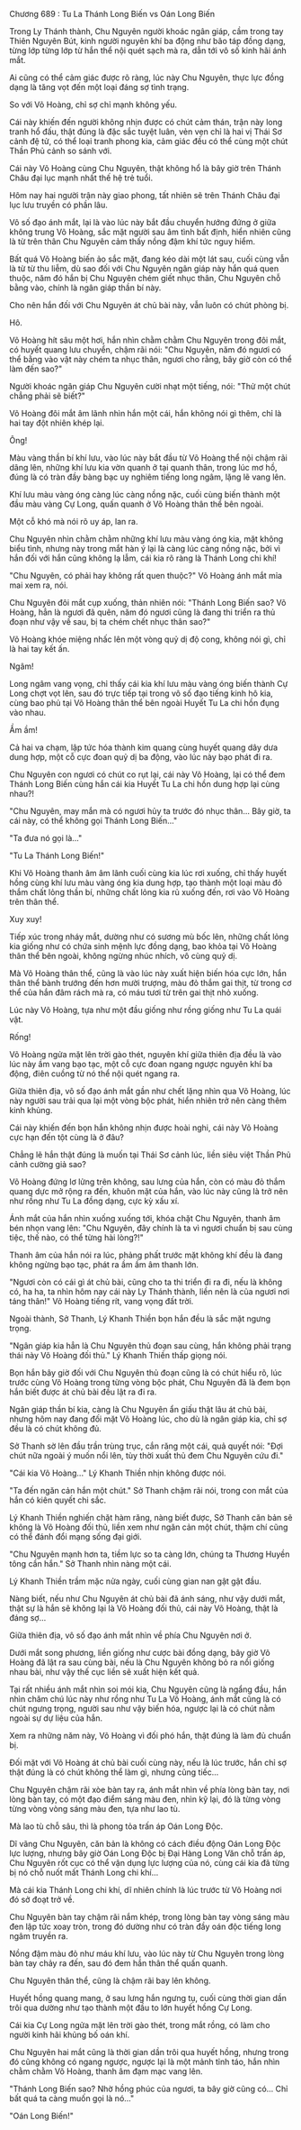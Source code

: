 




Chương 689 : Tu La Thánh Long Biến vs Oán Long Biến


Trong Ly Thánh thành, Chu Nguyên người khoác ngân giáp, cầm trong tay Thiên Nguyên Bút, kinh người nguyên khí ba động như bão táp đồng dạng, từng lớp từng lớp từ hắn thể nội quét sạch mà ra, dẫn tới vô số kinh hãi ánh mắt.

Ai cũng có thể cảm giác được rõ ràng, lúc này Chu Nguyên, thực lực đồng dạng là tăng vọt đến một loại đáng sợ tình trạng.

So với Võ Hoàng, chỉ sợ chỉ mạnh không yếu.

Cái này khiến đến người không nhịn được có chút cảm thán, trận này long tranh hổ đấu, thật đúng là đặc sắc tuyệt luân, vẻn vẹn chỉ là hai vị Thái Sơ cảnh đệ tử, có thể loại tranh phong kia, cảm giác đều có thể cùng một chút Thần Phủ cảnh so sánh với.

Cái này Võ Hoàng cùng Chu Nguyên, thật không hổ là bây giờ trên Thánh Châu đại lục mạnh nhất thế hệ trẻ tuổi.

Hôm nay hai người trận này giao phong, tất nhiên sẽ trên Thánh Châu đại lục lưu truyền có phần lâu.

Vô số đạo ánh mắt, lại là vào lúc này bắt đầu chuyển hướng đứng ở giữa không trung Võ Hoàng, sắc mặt người sau âm tình bất định, hiển nhiên cũng là từ trên thân Chu Nguyên cảm thấy nồng đậm khí tức nguy hiểm.

Bất quá Võ Hoàng biến ảo sắc mặt, đang kéo dài một lát sau, cuối cùng vẫn là từ từ thu liễm, dù sao đối với Chu Nguyên ngân giáp này hắn quá quen thuộc, năm đó hắn bị Chu Nguyên chém giết nhục thân, Chu Nguyên chỗ bằng vào, chính là ngân giáp thần bí này.

Cho nên hắn đối với Chu Nguyên át chủ bài này, vẫn luôn có chút phòng bị.

Hô.

Võ Hoàng hít sâu một hơi, hắn nhìn chằm chằm Chu Nguyên trong đôi mắt, có huyết quang lưu chuyển, chậm rãi nói: "Chu Nguyên, năm đó ngươi có thể bằng vào vật này chém ta nhục thân, ngươi cho rằng, bây giờ còn có thể làm đến sao?"

Người khoác ngân giáp Chu Nguyên cười nhạt một tiếng, nói: "Thử một chút chẳng phải sẽ biết?"

Võ Hoàng đôi mắt âm lãnh nhìn hắn một cái, hắn không nói gì thêm, chỉ là hai tay đột nhiên khép lại.

Ông!

Màu vàng thần bí khí lưu, vào lúc này bắt đầu từ Võ Hoàng thể nội chậm rãi dâng lên, những khí lưu kia vờn quanh ở tại quanh thân, trong lúc mơ hồ, đúng là có tràn đầy bàng bạc uy nghiêm tiếng long ngâm, lặng lẽ vang lên.

Khí lưu màu vàng óng càng lúc càng nồng nặc, cuối cùng biến thành một đầu màu vàng Cự Long, quấn quanh ở Võ Hoàng thân thể bên ngoài.

Một cỗ khó mà nói rõ uy áp, lan ra.

Chu Nguyên nhìn chằm chằm những khí lưu màu vàng óng kia, mặt không biểu tình, nhưng này trong mắt hàn ý lại là càng lúc càng nồng nặc, bởi vì hắn đối với hắn cũng không lạ lẫm, cái kia rõ ràng là Thánh Long chi khí!

"Chu Nguyên, có phải hay không rất quen thuộc?" Võ Hoàng ánh mắt mỉa mai xem ra, nói.

Chu Nguyên đôi mắt cụp xuống, thản nhiên nói: "Thánh Long Biến sao? Võ Hoàng, hẳn là ngươi đã quên, năm đó ngươi cũng là đang thi triển ra thủ đoạn như vậy về sau, bị ta chém chết nhục thân sao?"

Võ Hoàng khóe miệng nhấc lên một vòng quỷ dị độ cong, không nói gì, chỉ là hai tay kết ấn.

Ngâm!

Long ngâm vang vọng, chỉ thấy cái kia khí lưu màu vàng óng biến thành Cự Long chợt vọt lên, sau đó trực tiếp tại trong vô số đạo tiếng kinh hô kia, cùng bao phủ tại Võ Hoàng thân thể bên ngoài Huyết Tu La chi hồn đụng vào nhau.

Ầm ầm!

Cả hai va chạm, lập tức hóa thành kim quang cùng huyết quang dây dưa dung hợp, một cỗ cực đoan quỷ dị ba động, vào lúc này bạo phát đi ra.

Chu Nguyên con ngươi có chút co rụt lại, cái này Võ Hoàng, lại có thể đem Thánh Long Biến cùng hắn cái kia Huyết Tu La chi hồn dung hợp lại cùng nhau?!

"Chu Nguyên, may mắn mà có ngươi hủy ta trước đó nhục thân... Bây giờ, ta cái này, có thể không gọi Thánh Long Biến..."

"Ta đưa nó gọi là..."

"Tu La Thánh Long Biến!"

Khi Võ Hoàng thanh âm âm lãnh cuối cùng kia lúc rơi xuống, chỉ thấy huyết hồng cùng khí lưu màu vàng óng kia dung hợp, tạo thành một loại màu đỏ thắm chất lỏng thần bí, những chất lỏng kia rủ xuống đến, rơi vào Võ Hoàng trên thân thể.

Xuy xuy!

Tiếp xúc trong nháy mắt, dường như có sương mù bốc lên, những chất lỏng kia giống như có chứa sinh mệnh lực đồng dạng, bao khỏa tại Võ Hoàng thân thể bên ngoài, không ngừng nhúc nhích, vô cùng quỷ dị.

Mà Võ Hoàng thân thể, cũng là vào lúc này xuất hiện biến hóa cực lớn, hắn thân thể bành trướng đến hơn mười trượng, màu đỏ thắm gai thịt, từ trong cơ thể của hắn đâm rách mà ra, có máu tươi từ trên gai thịt nhỏ xuống.

Lúc này Võ Hoàng, tựa như một đầu giống như rồng giống như Tu La quái vật.

Rống!

Võ Hoàng ngửa mặt lên trời gào thét, nguyên khí giữa thiên địa đều là vào lúc này ầm vang bạo tạc, một cỗ cực đoan ngang ngược nguyên khí ba động, điên cuồng từ nó thể nội quét ngang ra.

Giữa thiên địa, vô số đạo ánh mắt gần như chết lặng nhìn qua Võ Hoàng, lúc này người sau trải qua lại một vòng bộc phát, hiển nhiên trở nên càng thêm kinh khủng.

Cái này khiến đến bọn hắn không nhịn được hoài nghi, cái này Võ Hoàng cực hạn đến tột cùng là ở đâu?

Chẳng lẽ hắn thật đúng là muốn tại Thái Sơ cảnh lúc, liền siêu việt Thần Phủ cảnh cường giả sao?

Võ Hoàng đứng lơ lửng trên không, sau lưng của hắn, còn có màu đỏ thắm quang dực mở rộng ra đến, khuôn mặt của hắn, vào lúc này cũng là trở nên như rồng như Tu La đồng dạng, cực kỳ xấu xí.

Ánh mắt của hắn nhìn xuống xuống tới, khóa chặt Chu Nguyên, thanh âm bén nhọn vang lên: "Chu Nguyên, đây chính là ta vì ngươi chuẩn bị sau cùng tiệc, thế nào, có thể từng hài lòng?!"

Thanh âm của hắn nói ra lúc, phảng phất trước mặt không khí đều là đang không ngừng bạo tạc, phát ra ầm ầm âm thanh lớn.

"Ngươi còn có cái gì át chủ bài, cũng cho ta thi triển đi ra đi, nếu là không có, ha ha, ta nhìn hôm nay cái này Ly Thánh thành, liền nên là của ngươi nơi táng thân!" Võ Hoàng tiếng rít, vang vọng đất trời.

Ngoài thành, Sở Thanh, Lý Khanh Thiền bọn hắn đều là sắc mặt ngưng trọng.

"Ngân giáp kia hẳn là Chu Nguyên thủ đoạn sau cùng, hắn không phải trạng thái này Võ Hoàng đối thủ." Lý Khanh Thiền thấp giọng nói.

Bọn hắn bây giờ đối với Chu Nguyên thủ đoạn cũng là có chút hiểu rõ, lúc trước cùng Võ Hoàng trong từng vòng bộc phát, Chu Nguyên đã là đem bọn hắn biết được át chủ bài đều lật ra đi ra.

Ngân giáp thần bí kia, càng là Chu Nguyên ẩn giấu thật lâu át chủ bài, nhưng hôm nay đang đối mặt Võ Hoàng lúc, cho dù là ngân giáp kia, chỉ sợ đều là có chút không đủ.

Sở Thanh sờ lên đầu trần trùng trục, cắn răng một cái, quả quyết nói: "Đợi chút nữa ngoài ý muốn nổi lên, tùy thời xuất thủ đem Chu Nguyên cứu đi."

"Cái kia Võ Hoàng..." Lý Khanh Thiền nhịn không được nói.

"Ta đến ngăn cản hắn một chút." Sở Thanh chậm rãi nói, trong con mắt của hắn có kiên quyết chi sắc.

Lý Khanh Thiền nghiến chặt hàm răng, nàng biết được, Sở Thanh căn bản sẽ không là Võ Hoàng đối thủ, liền xem như ngăn cản một chút, thậm chí cũng có thể đánh đổi mạng sống đại giới.

"Chu Nguyên mạnh hơn ta, tiềm lực so ta càng lớn, chúng ta Thương Huyền tông cần hắn." Sở Thanh nhìn nàng một cái.

Lý Khanh Thiền trầm mặc nửa ngày, cuối cùng gian nan gật gật đầu.

Nàng biết, nếu như Chu Nguyên át chủ bài đã ánh sáng, như vậy dưới mắt, thật sự là hắn sẽ không lại là Võ Hoàng đối thủ, cái này Võ Hoàng, thật là đáng sợ...

Giữa thiên địa, vô số đạo ánh mắt nhìn về phía Chu Nguyên nơi ở.

Dưới mắt song phương, liền giống như cược bài đồng dạng, bây giờ Võ Hoàng đã lật ra sau cùng bài, nếu là Chu Nguyên không bỏ ra nổi giống nhau bài, như vậy thế cục liền sẽ xuất hiện kết quả.

Tại rất nhiều ánh mắt nhìn soi mói kia, Chu Nguyên cũng là ngẩng đầu, hắn nhìn chăm chú lúc này như rồng như Tu La Võ Hoàng, ánh mắt cũng là có chút ngưng trọng, người sau như vậy biến hóa, ngược lại là có chút nằm ngoài sự dự liệu của hắn.

Xem ra những năm này, Võ Hoàng vì đối phó hắn, thật đúng là làm đủ chuẩn bị.

Đối mặt với Võ Hoàng át chủ bài cuối cùng này, nếu là lúc trước, hắn chỉ sợ thật đúng là có chút không thể làm gì, nhưng cũng tiếc...

Chu Nguyên chậm rãi xòe bàn tay ra, ánh mắt nhìn về phía lòng bàn tay, nơi lòng bàn tay, có một đạo điểm sáng màu đen, nhìn kỹ lại, đó là từng vòng từng vòng vòng sáng màu đen, tựa như lao tù.

Mà lao tù chỗ sâu, thì là phong tỏa trấn áp Oán Long Độc.

Dĩ vãng Chu Nguyên, căn bản là không có cách điều động Oán Long Độc lực lượng, nhưng bây giờ Oán Long Độc bị Đại Hàng Long Văn chỗ trấn áp, Chu Nguyên rốt cục có thể vận dụng lực lượng của nó, cùng cái kia đã từng bị nó chỗ nuốt mất Thánh Long chi khí...

Mà cái kia Thánh Long chi khí, dĩ nhiên chính là lúc trước từ Võ Hoàng nơi đó sở đoạt trở về.

Chu Nguyên bàn tay chậm rãi nắm khép, trong lòng bàn tay vòng sáng màu đen lập tức xoay tròn, trong đó dường như có tràn đầy oán độc tiếng long ngâm truyền ra.

Nồng đậm màu đỏ như máu khí lưu, vào lúc này từ Chu Nguyên trong lòng bàn tay chảy ra đến, sau đó đem hắn thân thể quấn quanh.

Chu Nguyên thân thể, cũng là chậm rãi bay lên không.

Huyết hồng quang mang, ở sau lưng hắn ngưng tụ, cuối cùng thời gian dần trôi qua dường như tạo thành một đầu to lớn huyết hồng Cự Long.

Cái kia Cự Long ngửa mặt lên trời gào thét, trong mắt rồng, có làm cho người kinh hãi khủng bố oán khí.

Chu Nguyên hai mắt cũng là thời gian dần trôi qua huyết hồng, nhưng trong đó cũng không có ngang ngược, ngược lại là một mảnh tỉnh táo, hắn nhìn chằm chằm Võ Hoàng, thanh âm đạm mạc vang lên.

"Thánh Long Biến sao? Nhờ hồng phúc của ngươi, ta bây giờ cũng có... Chỉ bất quá ta càng muốn gọi là nó..."

"Oán Long Biến!"




